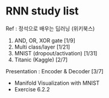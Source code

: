 RNN study list
==============

Ref : 정석으로 배우는 딥러닝 (위키북스)	

1. AND, OR, XOR gate [1/9]
2. Multi class/layer [1/21]
3. MNIST (dropout/activation) [1/31]
4. Titanic (Kaggle) [2/7] 


Presentation : Encoder & Decoder [3/7]
- Manifold Visualization with MNIST
- Exercise 6.2.2 
